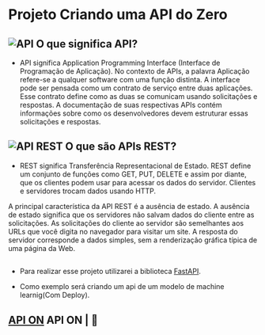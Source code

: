 # Projeto Criando uma API do Zero

## ![API](https://cdn-icons-png.flaticon.com/24/439/439164.png) O que significa API?

- API significa Application Programming Interface (Interface de Programação de Aplicação). No contexto de APIs, a palavra Aplicação refere-se a qualquer software com uma função distinta. A interface pode ser pensada como um contrato de serviço entre duas aplicações. Esse contrato define como as duas se comunicam usando solicitações e respostas. A documentação de suas respectivas APIs contém informações sobre como os desenvolvedores devem estruturar essas solicitações e respostas.

## ![API REST](https://cdn-icons-png.flaticon.com/24/9610/9610562.png) O que são APIs REST?

- REST significa Transferência Representacional de Estado. REST define um conjunto de funções como GET, PUT, DELETE e assim por diante, que os clientes podem usar para acessar os dados do servidor. Clientes e servidores trocam dados usando HTTP.

A principal característica da API REST é a ausência de estado. A ausência de estado significa que os servidores não salvam dados do cliente entre as solicitações. As solicitações do cliente ao servidor são semelhantes aos URLs que você digita no navegador para visitar um site. A resposta do servidor corresponde a dados simples, sem a renderização gráfica típica de uma página da Web.

##

- Para realizar esse projeto utilizarei a biblioteca [FastAPI](https://fastapi.tiangolo.com/).

- Como exemplo será criando um api de um modelo de machine learnig(Com Deploy).

##

## [API ON](https://eng-api-e8wg.onrender.com/docs) API ON | :construction:
